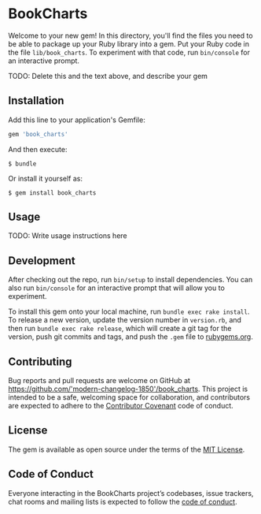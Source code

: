 # BookCharts

Welcome to your new gem! In this directory, you'll find the files you need to be able to package up your Ruby library into a gem. Put your Ruby code in the file `lib/book_charts`. To experiment with that code, run `bin/console` for an interactive prompt.

TODO: Delete this and the text above, and describe your gem

## Installation

Add this line to your application's Gemfile:

```ruby
gem 'book_charts'
```

And then execute:

    $ bundle

Or install it yourself as:

    $ gem install book_charts

## Usage

TODO: Write usage instructions here

## Development

After checking out the repo, run `bin/setup` to install dependencies. You can also run `bin/console` for an interactive prompt that will allow you to experiment.

To install this gem onto your local machine, run `bundle exec rake install`. To release a new version, update the version number in `version.rb`, and then run `bundle exec rake release`, which will create a git tag for the version, push git commits and tags, and push the `.gem` file to [rubygems.org](https://rubygems.org).

## Contributing

Bug reports and pull requests are welcome on GitHub at https://github.com/'modern-changelog-1850'/book_charts. This project is intended to be a safe, welcoming space for collaboration, and contributors are expected to adhere to the [Contributor Covenant](http://contributor-covenant.org) code of conduct.

## License

The gem is available as open source under the terms of the [MIT License](https://opensource.org/licenses/MIT).

## Code of Conduct

Everyone interacting in the BookCharts project’s codebases, issue trackers, chat rooms and mailing lists is expected to follow the [code of conduct](https://github.com/'modern-changelog-1850'/book_charts/blob/master/CODE_OF_CONDUCT.md).
